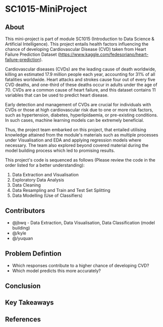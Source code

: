 # SC1015-MiniProject

## About 

This mini-project is part of module SC1015 (Introduction to Data Science & Artificial Intelligence). This project entails health factors influencing the chance of developing Cardiovascular Disease (CVD) taken from Heart Failure Prediction Dataset (https://www.kaggle.com/fedesoriano/heart-failure-prediction).

Cardiovascular diseases (CVDs) are the leading cause of death worldwide, killing an estimated 17.9 million people each year, accounting for 31% of all fatalities worldwide. Heart attacks and strokes cause four out of every five CVD deaths, and one-third of these deaths occur in adults under the age of 70. CVDs are a common cause of heart failure, and this dataset contains 11 variables that can be used to predict heart disease.

Early detection and management of CVDs are crucial for individuals with CVDs or those at high cardiovascular risk due to one or more risk factors, such as hypertension, diabetes, hyperlipidaemia, or pre-existing conditions. In such cases, machine learning models can be extremely beneficial. 

Thus, the project team embarked on this project, that entailed utilising knowledge attained from the module's materials such as multiple processes under Visualisation and EDA and applying regression models where necessary. The team also explored beyond covered material during the model building process which led to promising results.

This project's code is sequenced as follows (Please review the code in the order listed for a better understanding):

1. Data Extraction and Visualisation
2. Exploratory Data Analysis
3. Data Cleaning 
4. Data Resampling and Train and Test Set Splitting 
5. Data Modelling (Use of Classifiers) 

## Contributors 
- @jbwq - Data Extraction, Data Visualisation, Data Classification (model building)
- @/kyle
- @/yuquan 

## Problem Defintion 
- Which responses contribute to a higher chance of developing CVD?
- Which model predicts this more accurately?

## Conclusion

## Key Takeaways 

## References 
